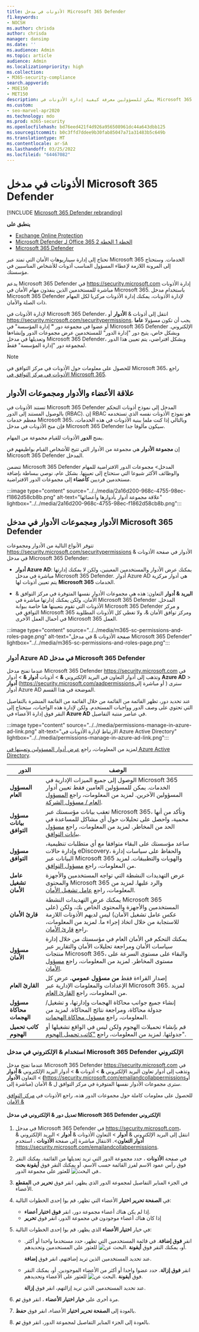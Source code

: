 ```yaml
---
title: الأذونات في مدخل Microsoft 365 Defender
f1.keywords:
- NOCSH
ms.author: chrisda
author: chrisda
manager: dansimp
ms.date: ''
ms.audience: Admin
ms.topic: article
audience: Admin
ms.localizationpriority: high
ms.collection:
- M365-security-compliance
search.appverid:
- MOE150
- MET150
description: يمكن للمسؤولين معرفة كيفية إدارة الأذونات في Microsoft 365 Defender لكل المهام ذات الصلة والأمان.
ms.custom:
- seo-marvel-apr2020
ms.technology: mdo
ms.prod: m365-security
ms.openlocfilehash: bd76eed421f4d926a956508961dc44a643dbb125
ms.sourcegitcommit: b0c3ffd7ddee9b30fab85047a71a31483b5c649b
ms.translationtype: MT
ms.contentlocale: ar-SA
ms.lasthandoff: 03/25/2022
ms.locfileid: "64467082"
---
```

# <a name="permissions-in-the-microsoft-365-defender-portal"></a>الأذونات في مدخل Microsoft 365 Defender

[!INCLUDE [Microsoft 365 Defender rebranding](../includes/microsoft-defender-for-office.md)]

**ينطبق على**
- [Exchange Online Protection](exchange-online-protection-overview.md)
- [Microsoft Defender لـ Office 365 الخطة 1 الخطة 2](defender-for-office-365.md)
- [Microsoft 365 Defender](../defender/microsoft-365-defender.md)

تحتاج إلى إدارة سيناريوهات الأمان التي تمتد عبر Microsoft 365 الخدمات. وستحتاج إلى المرونة اللازمة لإعطاء المسؤول المناسب أذونات للأشخاص المناسبين في مؤسستك.

يدعم Microsoft 365 Defender في <https://security.microsoft.com> إدارة الأذونات مباشرة للمستخدمين الذين ينفذون مهام الأمان في Microsoft 365. باستخدام مدخل Microsoft 365 Defender لإدارة الأذونات، يمكنك إدارة الأذونات مركزيا لكل المهام ذات الصلة والأمان.

لإدارة الأذونات في Microsoft 365 Defender، انتقل إلى أذونات & **الأدوار** أو <https://security.microsoft.com/securitypermissions>. يجب أن تكون مسؤولا **عاما** أو عضوا في مجموعة دور **"** إدارة المؤسسة" في Microsoft 365 Defender الإلكتروني. وبشكل خاص، يتيح  دور "إدارة الدور" للمستخدمين عرض مجموعات الدور وإنشاءها وتعديلها في مدخل Microsoft 365 Defender، وبشكل افتراضي، يتم تعيين هذا الدور لمجموعة دور "إدارة المؤسسة" فقط.

> [!NOTE]
> للحصول على معلومات حول الأذونات في مركز التوافق في Microsoft 365، راجع [الأذونات في مركز التوافق في Microsoft 365](../../compliance/microsoft-365-compliance-center-permissions.md).

## <a name="relationship-of-members-roles-and-role-groups"></a>علاقة الأعضاء والأدوار ومجموعات الأدوار

تستند الأذونات في Microsoft 365 Defender المدخل إلى نموذج أذونات التحكم بالوصول المستند إلى الدور (RBAC). إن RBAC هو نموذج الأذونات نفسه الذي تستخدمه معظم خدمات Microsoft 365، وبالتالي إذا كنت ملما ببنية الأذونات في هذه الخدمات، فإن منح الأذونات في مدخل Microsoft 365 Defender سيكون مألوفا جدا.

يمنح **الدور** الأذونات للقيام مجموعة من المهام.

إن **مجموعة الأدوار** هي مجموعة من الأدوار التي تتيح للأشخاص القيام بواظيفهم في Microsoft 365 Defender المدخل.

تتضمن Microsoft 365 Defender المدخل> مجموعات الدور الافتراضية للمهام والوظائف الأكثر شيوعا التي ستحتاج إلى تعيينها. بشكل عام، نوصي ببساطة بإضافة مستخدمين فرديين **كأعضاء** إلى مجموعات الدور الافتراضية.

:::image type="content" source="../../media/2a16d200-968c-4755-98ec-f1862d58cb8b.png" alt-text="علاقة مجموعة أدوار بأدوارها وأعضائها" lightbox="../../media/2a16d200-968c-4755-98ec-f1862d58cb8b.png":::

## <a name="roles-and-role-groups-in-the-microsoft-365-defender-portal"></a>الأدوار ومجموعات الأدوار في مدخل Microsoft 365 Defender

تتوفر الأنواع التالية من الأدوار ومجموعات  <https://security.microsoft.com/securitypermissions> الأدوار في صفحة الأذونات & في مدخل Microsoft 365 Defender:

- **أدوار Azure AD**: يمكنك عرض الأدوار والمستخدمين المعينين، ولكن لا يمكنك إدارتها مباشرة في مدخل Microsoft 365 Defender. أدوار Azure AD هي أدوار مركزية يتم تعيين أذونات لها **Microsoft 365** الخدمات.

- **البريد & أدوار** التعاون: هذه هي مجموعات الأدوار نفسها المتوفرة في مركز التوافق & الأمان، ولكن يمكنك إدارتها مباشرة في Microsoft 365 Defender المدخل. الأذونات التي تقوم بتعيينها هنا خاصة ببوابة Microsoft 365 Defender و مركز التوافق في Microsoft 365 ومركز توافق الأمان &، ولا تغطي كل الأذونات المطلوبة في أحمال العمل الأخرى Microsoft 365 العمل.

:::image type="content" source="../../media/m365-sc-permissions-and-roles-page.png" alt-text="صفحة الأذونات & في مدخل Microsoft 365 Defender" lightbox="../../media/m365-sc-permissions-and-roles-page.png":::

### <a name="azure-ad-roles-in-the-microsoft-365-defender-portal"></a>أدوار Azure AD في مدخل Microsoft 365 Defender

عندما تفتح مدخل Microsoft 365 Defender <https://security.microsoft.com> في وتذهب إلى أدوار التعاون في البريد الإلكتروني **&** \> أذونات **أدوار &** \> أدوار **Azure AD** \> **أدوار** (<https://security.microsoft.com/aadpermissions>أو مباشرة إلى ) سترى أدوار Azure AD الموضحة في هذا القسم.

عند تحديد دور، تظهر القائمة من القائمة من خلال القائمة من القائمة المنشرة بالتفاصيل التي تحتوي على وصف الدور وواجبات المستخدم. ولكن لإدارة هذه الواجبات، ستحتاج إلى النقر فوق إدارة الأعضاء في **Azure AD** في عناصر منتبة التفاصيل.

:::image type="content" source="../../media/permissions-manage-in-azure-ad-link.png" alt-text="الارتباط لإدارة الأذونات في Azure Active Directory" lightbox="../../media/permissions-manage-in-azure-ad-link.png":::

لمزيد من المعلومات، راجع [عرض أدوار المسؤولين وتعيينها في Azure Active Directory](/azure/active-directory/users-groups-roles/directory-manage-roles-portal).

|الدور|الوصف|
|---|---|
|**المسؤول العام**|الوصول إلى جميع الميزات الإدارية في Microsoft 365 الخدمات. يمكن للمسؤولين العامين فقط تعيين أدوار المسؤولين الآخرين. لمزيد من المعلومات، راجع [المسؤول العام / مسؤول الشركة](/azure/active-directory/roles/permissions-reference#global-administrator--company-administrator).|
|**مسؤول بيانات التوافق**|تعقب بيانات مؤسستك عبر Microsoft 365، وتأكد من أنها محمية، واحصل على تحليلات حول أي مشاكل للمساعدة في الحد من المخاطر. لمزيد من المعلومات، راجع [مسؤول بيانات التوافق](/azure/active-directory/roles/permissions-reference#compliance-data-administrator).|
|**مسؤول التوافق**|ساعد مؤسستك على البقاء متوافقا مع أي متطلبات تنظيمية، وإدارة حالات eDiscovery، والحفاظ على سياسات إدارة البيانات عبر Microsoft 365 والهويات والتطبيقات. لمزيد من المعلومات، راجع [مسؤول التوافق](/azure/active-directory/roles/permissions-reference#compliance-administrator).|
|**عامل تشغيل الأمان**|عرض التهديدات النشطة التي تواجه المستخدمين والأجهزة والمحتوى Microsoft 365 والرد عليها. لمزيد من المعلومات، راجع [عامل تشغيل الأمان](/azure/active-directory/roles/permissions-reference#security-operator).|
|**قارئ الأمان**|يمكنك عرض التهديدات النشطة Microsoft 365 المستخدمين والأجهزة والمحتوى الخاص بك، ولكن (على عكس عامل تشغيل الأمان) ليس لديهم الأذونات اللازمة للاستجابة من خلال اتخاذ إجراء ما. لمزيد من المعلومات، راجع [قارئ الأمان](/azure/active-directory/roles/permissions-reference#security-reader).|
|**مسؤول الأمان**|يمكنك التحكم في الأمان العام في مؤسستك من خلال إدارة سياسات الأمان ومراجعة تحليلات الأمان والتقارير عبر منتجات Microsoft 365، والبقاء على مستوى السرعة على مستوى المخاطر. لمزيد من المعلومات، راجع [مسؤول الأمان](/azure/active-directory/roles/permissions-reference#security-administrator).|
|**القارئ العام**|إصدار القراءة فقط **من مسؤول عمومي.** عرض كل الإعدادات والمعلومات الإدارية عبر Microsoft 365. لمزيد من المعلومات، راجع [القارئ العام](/azure/active-directory/roles/permissions-reference#global-reader).|
|**مسؤول محاكاة الهجمات**|إنشاء جميع جوانب محاكاة الهجمات وإدارتها، و تشغيل/جدولة محاكاة، ومراجعة نتائج المحاكاة.[](attack-simulation-training.md) لمزيد من المعلومات، راجع [مسؤول محاكاة الهجمات](/azure/active-directory/roles/permissions-reference#attack-simulation-administrator).|
|**كاتب تحميل الهجوم**|قم بإنشاء تحميلات الهجوم ولكن ليس في الواقع تشغيلها أو جدولتها. لمزيد من المعلومات، راجع ["كاتب تحميل الهجوم](/azure/active-directory/roles/permissions-reference#attack-payload-author)".|

### <a name="email--collaboration-roles-in-the-microsoft-365-defender-portal"></a>استخدام & الإلكتروني في مدخل Microsoft 365 Defender الإلكتروني

عندما تفتح مدخل Microsoft 365 Defender <https://security.microsoft.com> في وتذهب إلى أدوار تعاون البريد الإلكتروني **&** \> أذونات **&** \> أدوار البريد الإلكتروني **& أدوار** \> التعاون **الأدوار (**<https://security.microsoft.com/emailandcollabpermissions>أو مباشرة إلى) سترى مجموعات الأدوار نفسها المتوفرة في مركز التوافق ل & الأمان.

للحصول على معلومات كاملة حول مجموعات الدور هذه، راجع الأذونات في [مركز التوافق & الأمان](permissions-in-the-security-and-compliance-center.md)

#### <a name="modify-email--collaboration-role-membership-in-the-microsoft-365-defender-portal"></a>تعديل دور & الإلكتروني في مدخل Microsoft 365 Defender الإلكتروني

1. في مدخل Microsoft 365 Defender في <https://security.microsoft.com>، انتقل إلى البريد الإلكتروني & **أدوار** \> التعاون الأذونات & **أدوار** \> البريد الإلكتروني & **أدوار التعاون**\>. الانتقال مباشرة إلى صفحة **الأذونات** ، استخدم <https://security.microsoft.com/emailandcollabpermissions>.

2. في صفحة **الأذونات** ، حدد مجموعة الدور التي تريد تعديلها من القائمة. يمكنك النقر فوق رأس عمود  الاسم لفرز القائمة حسب الاسم، أو يمكنك النقر فوق **أيقونة بحث** ![في البحث.](../../media/m365-cc-sc-search-icon.png) للعثور على مجموعة الدور.

3. في الجزء المناير التفاصيل لمجموعة الدور الذي يظهر، انقر فوق **تحرير** في **المقطع** الأعضاء.

4. في **الصفحة تحرير اختيار** الأعضاء التي تظهر، قم بوا إحدى الخطوات التالية:
   - إذا لم يكن هناك أعضاء مجموعة دور، انقر **فوق اختيار أعضاء**.
   - إذا كان هناك أعضاء موجودون في مجموعة الدور، انقر فوق **تحرير**

5. في خيار **اختيار الأعضاء** الذي يظهر، قم بوا إحدى الخطوات التالية:

   - انقر **فوق إضافة**. في قائمة المستخدمين التي تظهر، حدد مستخدما واحدا أو أكثر. أو، يمكنك النقر فوق **أيقونة** ![البحث عن.](../../media/m365-cc-sc-search-icon.png) للعثور على المستخدمين وتحديدهم.

     عند تحديد المستخدمين الذين تريد إضافتهم، انقر فوق **إضافة**.

   - انقر **فوق إزالة**. حدد عضوا واحدا أو أكثر من الأعضاء  الموجودين. أو، يمكنك النقر فوق **أيقونة** ![البحث عن.](../../media/m365-cc-sc-search-icon.png) للعثور على الأعضاء وتحديدهم.

     عند تحديد المستخدمين الذين تريد إزالتهم، انقر فوق **إزالة**.

6. مرة أخرى على **خيار اختيار الأعضاء** ، انقر فوق **تم**.

7. بالعودة إلى **الصفحة تحرير اختيار** الأعضاء، انقر فوق **حفظ**.

8. بالعودة إلى الجزء المناير التفاصيل لمجموعة الدور، انقر فوق **تم**.
